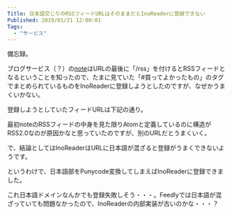 ```yaml
---
Title: 日本語交じりのRSSフィードURLはそのままだとInoReaderに登録できない
Published: 2019/01/21 12:00:01
Tags:
  - "サービス"
---
```

備忘録。  

ブログサービス（？）の[note](http://note.mu/)はURLの最後に「/rss」を付けるとRSSフィードとなるということを知ったので、たまに見ていた「#買ってよかったもの」のタグでまとめられているものをInoReaderに登録しようとしたのですが、なぜかうまくいかない。  

登録しようとしていたフィードURLは下記の通り。  

<?# OEmbed "https://note.mu/hashtag/買ってよかったもの/rss" /?>



最初noteのRSSフィードの中身を見た限りAtomと定義しているのに構造がRSS2.0なのが原因かなと思っていたのですが、別のURLだとうまくいく。  

で、結論としてはInoReaderはURLに日本語が混ざると登録がうまくできないようです。  

というわけで、日本語部をPunycode変換してしまえばInoReaderに登録できました。  

<?# OEmbed "https://note.mu/hashtag/%e8%b2%b7%e3%81%a3%e3%81%a6%e3%82%88%e3%81%8b%e3%81%a3%e3%81%9f%e3%82%82%e3%81%ae/rss" /?>

これ日本語ドメインなんかでも登録失敗しそう・・・。Feedlyでは日本語が混ざっていても問題なかったので、InoReaderの内部実装が古いのかな・・・？  
